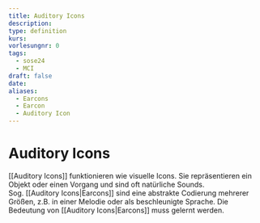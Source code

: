 ```yaml
---
title: Auditory Icons
description: 
type: definition
kurs: 
vorlesungnr: 0
tags:
  - sose24
  - MCI
draft: false
date: 
aliases:
  - Earcons
  - Earcon
  - Auditory Icon
---
```


# Auditory Icons

[[Auditory Icons]] funktionieren wie visuelle Icons. Sie repräsentieren ein Objekt oder einen Vorgang und sind oft natürliche Sounds.  
Sog. [[Auditory Icons|Earcons]] sind eine abstrakte Codierung mehrerer Größen, z.B. in einer Melodie oder als beschleunigte Sprache. Die Bedeutung von [[Auditory Icons|Earcons]] muss gelernt werden.